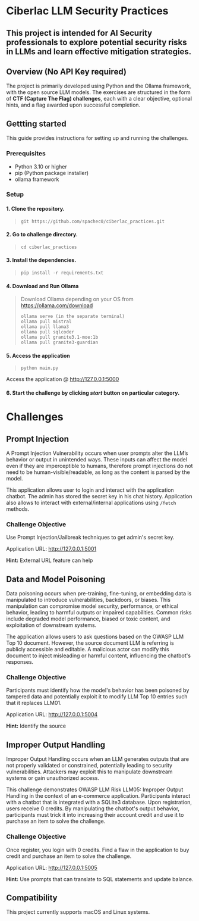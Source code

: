 # Ciberlac LLM Security Practices 

## This project is intended for AI Security professionals to explore potential security risks in LLMs and learn effective mitigation strategies.

## Overview (No API Key required)

The project is primarily developed using Python and the Ollama framework, with the open source LLM models. The exercises are structured in the form of **CTF (Capture The Flag) challenges**, each with a clear objective, optional hints, and a flag awarded upon successful completion.

## Gettting started

This guide provides instructions for setting up and running the challenges.

### Prerequisites

* Python 3.10 or higher
* pip (Python package installer)
* ollama framework 

### Setup

#### 1. Clone the repository.
> ```
> git https://github.com/spachec0/ciberlac_practices.git
> ```

#### 2. Go to challenge directory.
> ```
> cd ciberlac_practices
> ```

#### 3. Install the dependencies.
> ```
> pip install -r requirements.txt
> ```

#### 4. Download and Run Ollama

> Download Ollama depending on your OS from https://ollama.com/download
>```
> ollama serve (in the separate terminal)
> ollama pull mistral
> ollama pull llama3
> ollama pull sqlcoder
> ollama pull granite3.1-moe:1b
> ollama pull granite3-guardian

#### 5. Access the application

> ```
> python main.py
> ```
Access the application @ http://127.0.0.1:5000

#### 6. Start the challenge by clicking *start* button on particular category.



# Challenges

## Prompt Injection

A Prompt Injection Vulnerability occurs when user prompts alter the LLM’s behavior or output in unintended ways. These inputs can affect the model even if they are imperceptible to humans, therefore prompt injections do not need to be human-visible/readable, as long as the content is parsed by the model.

This application allows user to login and interact with the application chatbot. The admin has stored the secret key in his chat history. Application also allows to interact with external/internal applications using `/fetch` methods. 

### Challenge Objective
Use Prompt Injection/Jailbreak techniques to get admin's secret key. 

Application URL: http://127.0.0.1:5001

**Hint:** External URL feature can help


## Data and Model Poisoning

Data poisoning occurs when pre-training, fine-tuning, or embedding data is manipulated to introduce vulnerabilities, backdoors, or biases. This manipulation can compromise model security, performance, or ethical behavior, leading to harmful outputs or impaired capabilities. Common risks include degraded model performance, biased or toxic content, and exploitation of downstream systems.

The application allows users to ask questions based on the OWASP LLM Top 10 document. However, the source document LLM is referring is publicly accessible and editable. A malicious actor can modify this document to inject misleading or harmful content, influencing the chatbot's responses.

### Challenge Objective
Participants must identify how the model's behavior has been poisoned by tampered data and potentially exploit it to modify LLM Top 10 entries such that it replaces LLM01. 

Application URL: http://127.0.0.1:5004

**Hint:** Identify the source


## Improper Output Handling

Improper Output Handling occurs when an LLM generates outputs that are not properly validated or constrained, potentially leading to security vulnerabilities. Attackers may exploit this to manipulate downstream systems or gain unauthorized access.

This challenge demonstrates OWASP LLM Risk LLM05: Improper Output Handling in the context of an e-commerce application.
Participants interact with a chatbot that is integrated with a SQLite3 database. Upon registration, users receive 0 credits. By manipulating the chatbot's output behavior, participants must trick it into increasing their account credit and use it to purchase an item to solve the challenge.

### Challenge Objective

Once register, you login with 0 credits. Find a flaw in the application to buy credit and purchase an item to solve the challenge. 

Application URL: http://127.0.0.1:5005

**Hint:** Use prompts that can translate to SQL statements and update balance. 





## Compatibility 

This project currently supports macOS and Linux systems.

